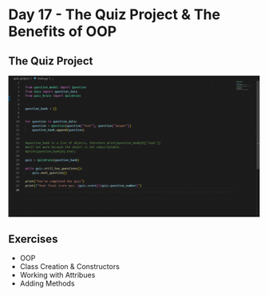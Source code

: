 # Day 17 - The Quiz Project & The Benefits of OOP
## The Quiz Project

![](quiz_project.gif)

## Exercises
- OOP
- Class Creation & Constructors
- Working with Attribues 
- Adding Methods

#
